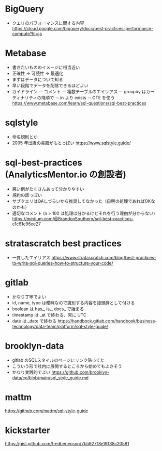 # BigQuery
- クエリのパフォーマンスに関する内容
https://cloud.google.com/bigquery/docs/best-practices-performance-compute?hl=ja

# Metabase
- 書きたいもののイメージに相当近い
- 正確性 -> 可読性 -> 最適化
- まずはデータについて知る
- 早い段階でデータを削除できるほどよい
- ガイドライン
-- コメント 
-- 複数テーブルのエイリアス
-- groupby はカーディナリティの降順で
-- in より exists
-- CTE を使う
https://www.metabase.com/learn/sql-questions/sql-best-practices

# sqlstyle
- 命名規則とか
- 2005 年出版の書籍がもとっぽい
https://www.sqlstyle.guide/

# sql-best-practices (AnalyticsMentor.io の創設者)
- 悪い例がたくさんあって分かりやすい
- 規約の話っぽい
- サブクエリはQAしづらいから推奨してなかった（自明の処理であればOKなのかも）
- 適切なコメント (a > 100 は処理は分かるけどそれを行う理由が分からない)
https://medium.com/@BrandonSouthern/sql-best-practices-e1c61e96ee27

# stratascratch best practices
- 一貫したエイリアス
https://www.stratascratch.com/blog/best-practices-to-write-sql-queries-how-to-structure-your-code/

# gitlab
- かなり丁寧でよい
- id, name, type は曖昧なので識別する内容を接頭辞として付ける
- boolean は has_, is_, does_ で始まる
- timestamp は _at で終わる、常に UTC
- date は _date で終わる
https://handbook.gitlab.com/handbook/business-technology/data-team/platform/sql-style-guide/

# brooklyn-data
- gitlab のSQLスタイルのページにリンク貼ってた
- こういう形で社内に展開するところから始めてもよさそう
- かなり実践的でよい
https://github.com/brooklyn-data/co/blob/main/sql_style_guide.md

# mattm
https://github.com/mattm/sql-style-guide


# kickstarter
https://gist.github.com/fredbenenson/7bb92718e19138c20591